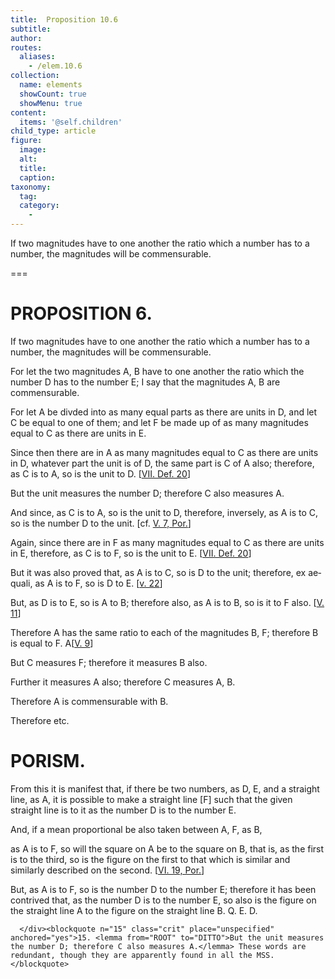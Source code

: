 ```yaml
---
title:  Proposition 10.6
subtitle: 
author:
routes:
  aliases:
    - /elem.10.6
collection:
  name: elements
  showCount: true
  showMenu: true
content:
  items: '@self.children'
child_type: article
figure:
  image:
  alt:
  title:
  caption:
taxonomy:
  tag:
  category:
    - 
---
```


<p><hi rend="ital">If two magnitudes have to one another the ratio which a number has to a number</hi>, <hi rend="ital">the magnitudes will be commensurable</hi>. </p>

===

<h1>PROPOSITION 6.</h1>
<p><span class="ital">If two magnitudes have to one another the ratio which a number has to a number</span>, <span class="ital">the magnitudes will be commensurable</span>. </p>

<p>For let the two magnitudes <span class="ital">A</span>, <span class="ital">B</span> have to one another the ratio which the number <span class="ital">D</span> has to the number <span class="ital">E</span>; <lb n="5"/>I say that the magnitudes <span class="ital">A</span>, <span class="ital">B</span> are commensurable. 
      </p>

<p>For let <span class="ital">A</span> be divded into as many equal parts as there are units in <span class="ital">D</span>, and let <span class="ital">C</span> be equal to one of them; and let <span class="ital">F</span> be made up of as many magnitudes equal to <span class="ital">C</span> as <lb n="10"/>there are units in <span class="ital">E</span>. </p>

<p>Since then there are in <span class="ital">A</span> as many magnitudes equal to <span class="ital">C</span> as there are units in <span class="ital">D</span>, whatever part the unit is of <span class="ital">D</span>, the same part is <span class="ital">C</span> of <span class="ital">A</span> also; therefore, as <span class="ital">C</span> is to <span class="ital">A</span>, so is the unit to <span class="ital">D</span>. [<a href="/elem.7.def.20">VII. Def. 20</a>] <lb n="15"/></p>

<p>But the unit measures the number <span class="ital">D</span>; therefore <span class="ital">C</span> also measures <span class="ital">A</span>. </p>

<p>And since, as <span class="ital">C</span> is to <span class="ital">A</span>, so is the unit to <span class="ital">D</span>, therefore, inversely, as <span class="ital">A</span> is to <span class="ital">C</span>, so is the number <span class="ital">D</span> to the unit. [cf. <a href="/elem.5.7.p.1">V. 7, Por.</a>] <lb n="20"/></p>

<p>Again, since there are in <span class="ital">F</span> as many magnitudes equal to <span class="ital">C</span> as there are units in <span class="ital">E</span>, therefore, as <span class="ital">C</span> is to <span class="ital">F</span>, so is the unit to <span class="ital">E</span>. [<a href="/elem.7.def.20">VII. Def. 20</a>] </p>

<p>But it was also proved that, <span class="center">as <span class="ital">A</span> is to <span class="ital">C</span>, so is <span class="ital">D</span> to the unit;</span>
       <lb n="25"/>therefore, <foreign lang="la">ex aequali</foreign>, as <span class="ital">A</span> is to <span class="ital">F</span>, so is <span class="ital">D</span> to <span class="ital">E</span>. [<a href="/elem.5.22">v. 22</a>] </p>

<p>But, as <span class="ital">D</span> is to <span class="ital">E</span>, so is <span class="ital">A</span> to <span class="ital">B</span>; therefore also, as <span class="ital">A</span> is to <span class="ital">B</span>, so is it to <span class="ital">F</span> also. [<a href="/elem.5.11">V. 11</a>] </p>

<p>Therefore <span class="ital">A</span> has the same ratio to each of the magnitudes <span class="ital">B</span>, <span class="ital">F</span>; <lb n="30"/>therefore <span class="ital">B</span> is equal to <span class="ital">F</span>. A[<a href="/elem.5.9">V. 9</a>] </p>

<p>But <span class="ital">C</span> measures <span class="ital">F</span>; therefore it measures <span class="ital">B</span> also. </p>

<p>Further it measures <span class="ital">A</span> also; therefore <span class="ital">C</span> measures <span class="ital">A</span>, <span class="ital">B</span>. <pb n="27"/><lb n="35"/></p>

<p>Therefore <span class="ital">A</span> is commensurable with <span class="ital">B</span>. </p>

<p>Therefore etc. </p>
<div id="elem.10.6.p.1" class="porism">
       <h1>PORISM.</h1>
       
<p>From this it is manifest that, if there be two numbers, as <span class="ital">D</span>, <span class="ital">E</span>, and a straight line, as <span class="ital">A</span>, it is possible to make a straight line [<span class="ital">F</span>] such that the given straight line is to <lb n="40"/>it as the number <span class="ital">D</span> is to the number <span class="ital">E</span>. </p>

       
<p>And, if a mean proportional be also taken between <span class="ital">A</span>, <span class="ital">F</span>, as <span class="ital">B</span>, </p>

       
<p>as <span class="ital">A</span> is to <span class="ital">F</span>, so will the square on <span class="ital">A</span> be to the square on <span class="ital">B</span>, that is, as the first is to the third, so is the figure on the first <lb n="45"/>to that which is similar and similarly described on the second. [<a href="/elem.6.19.p.1">VI. 19, Por.</a>] </p>

       
<p>But, as <span class="ital">A</span> is to <span class="ital">F</span>, so is the number <span class="ital">D</span> to the number <span class="ital">E</span>; therefore it has been contrived that, as the number <span class="ital">D</span> is to the number <span class="ital">E</span>, so also is the figure on the straight line <span class="ital">A</span> to the figure on the straight line <span class="ital">B</span>. Q. E. D.</p>

      </div><blockquote n="15" class="crit" place="unspecified" anchored="yes">15. <lemma from="ROOT" to="DITTO">But the unit measures the number D; therefore C also measures A.</lemma> These words are redundant, though they are apparently found in all the MSS.</blockquote>

